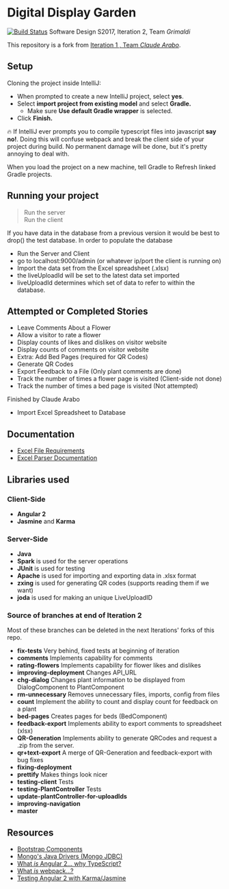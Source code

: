# Digital Display Garden
[![Build Status](https://travis-ci.org/UMM-CSci-3601-S17/digital-display-garden-iteration-2-grimaldi.svg?branch=master)](https://travis-ci.org/UMM-CSci-3601-S17/digital-display-garden-iteration-2-grimaldi)
Software Design S2017, Iteration 2, Team _Grimaldi_ 

This repository is a fork from [Iteration 1 , Team _Claude Arabo_](https://github.com/UMM-CSci-3601-S17/digital-display-garden-iteration-1-claudearabo).

## Setup

Cloning the project inside IntelliJ:

- When prompted to create a new IntelliJ project, select **yes**.
- Select **import project from existing model** and select **Gradle.**
  - Make sure **Use default Gradle wrapper** is selected.
- Click **Finish.**

:fire: If IntelliJ ever prompts you to compile typescript files into
javascript **say no!**. Doing this will confuse webpack and break the client
side of your project during build. No permanent damage will be done, but it's
pretty annoying to deal with.

When you load the project on a new machine, tell Gradle to Refresh linked Gradle projects.

## Running your project
> Run the server  
> Run the client  

If you have data in the database from a previous version it would be
best to drop() the test database.
In order to populate the database
* Run the Server and Client
* go to localhost:9000/admin (or whatever ip/port the client is running on)
* Import the data set from the Excel spreadsheet (.xlsx)
* the liveUploadId will be set to the latest data set imported
* liveUploadId determines which set of data to refer to within the database.

## Attempted or Completed Stories
* Leave Comments About a Flower
* Allow a visitor to rate a flower
* Display counts of likes and dislikes on visitor website
* Display counts of comments on visitor website
* Extra: Add Bed Pages (required for QR Codes)
* Generate QR Codes
* Export Feedback to a File (Only plant comments are done)
* Track the number of times a flower page is visited (Client-side not done)
* Track the number of times a bed page is visited (Not attempted)

Finished by Claude Arabo
* Import Excel Spreadsheet to Database

## Documentation
* [Excel File Requirements](Documentation/ExcelFileRequirements.md)  
* [Excel Parser Documentation](Documentation/ExcelParser.md) 



## Libraries used
### Client-Side
* **Angular 2**
* **Jasmine** and **Karma** 

### Server-Side
* **Java** 
* **Spark** is used for the server operations
* **JUnit** is used for testing
* **Apache** is used for importing and exporting data in .xlsx format
* **zxing** is used for generating QR codes (supports reading them if we want) 
* **joda** is used for making an unique LiveUploadID

### Source of branches at end of Iteration 2 

Most of these branches can be deleted in the next Iterations' forks of this repo.

* **fix-tests** Very behind, fixed tests at beginning of iteration
* **comments** Implements capability for comments
* **rating-flowers** Implements capability for flower likes and dislikes
* **improving-deployment** Changes API_URL
* **chg-dialog** Changes plant information to be displayed from DialogComponent to PlantComponent
* **rm-unnecessary** Removes unnecessary files, imports, config from files
* **count** Implement the ability to count and display count for feedback on a plant
* **bed-pages** Creates pages for beds (BedComponent)
* **feedback-export** Implements ability to export comments to spreadsheet (xlsx)
* **QR-Generation** Implements ability to generate QRCodes and request a .zip from the server.
* **qr+text-export** A merge of QR-Generation and feedback-export with bug fixes  
* **fixing-deployment**
* **prettify** Makes things look nicer
* **testing-client** Tests
* **testing-PlantController** Tests
* **update-plantController-for-uploadIds**
* **improving-navigation**
* **master**

## Resources

- [Bootstrap Components][bootstrap]
- [Mongo's Java Drivers (Mongo JDBC)][mongo-jdbc]
- [What _is_ Angular 2... why TypeScript?][angular-2]
- [What _is_ webpack...?][whats-webpack]
- [Testing Angular 2 with Karma/Jasmine][angular2-karma-jasmine]

[angular-2]: https://www.infoq.com/articles/Angular2-TypeScript-High-Level-Overview
[angular2-karma-jasmine]: http://twofuckingdevelopers.com/2016/01/testing-angular-2-with-karma-and-jasmine/
[labtasks]: LABTASKS.md
[travis]: https://travis-ci.org/
[whats-webpack]: https://webpack.github.io/docs/what-is-webpack.html
[bootstrap]: https://getbootstrap.com/components/ 
[mongo-jdbc]: https://docs.mongodb.com/ecosystem/drivers/java/ 
